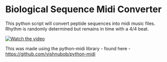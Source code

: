 # Biological Sequence Midi Converter

This python script will convert peptide sequences into midi music files. Rhythm is randomly determined but remains in time with a 4/4 beat.

[![Watch the video](https://i.imgur.com/vKb2F1B.png)](https://youtu.be/vt5fpE0bzSY)

This was made using the python-midi library - found here - https://github.com/vishnubob/python-midi
